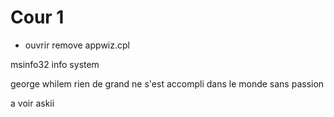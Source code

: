 # Cour 1

- ouvrir remove appwiz.cpl

msinfo32 info system

george whilem
rien de grand ne s'est accompli dans le monde sans passion

a voir askii
